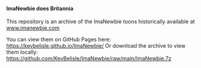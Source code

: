#### ImaNewbie does Britannia

This repository is an archive of the ImaNewbie toons historically available at www.imanewbie.com

You can view them on GitHub Pages here: https://kevbelisle.github.io/ImaNewbie/
Or download the archive to view them locally: https://github.com/KevBelisle/ImaNewbie/raw/main/ImaNewbie.7z
